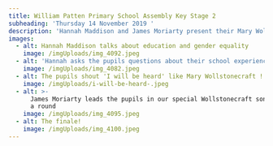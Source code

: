 ```yaml
---
title: William Patten Primary School Assembly Key Stage 2
subheading: 'Thursday 14 November 2019 '
description: 'Hannah Maddison and James Moriarty present their Mary Wollstonecraft assembly '
images:
  - alt: Hannah Maddison talks about education and gender equality
    image: /imgUploads/img_4092.jpeg
  - alt: 'Hannah asks the pupils questions about their school experience '
    image: /imgUploads/img_4082.jpeg
  - alt: The pupils shout 'I will be heard' like Mary Wollstonecraft !
    image: /imgUploads/i-will-be-heard-.jpeg
  - alt: >-
      James Moriarty leads the pupils in our special Wollstonecraft song sung in
      a round
    image: /imgUploads/img_4095.jpeg
  - alt: The finale!
    image: /imgUploads/img_4100.jpeg
---
```


